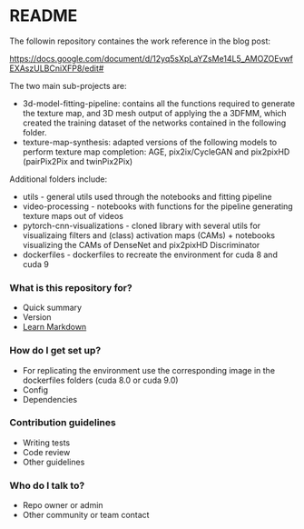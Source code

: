 # README #

The followin repository containes the work reference in the blog post:

https://docs.google.com/document/d/12yq5sXpLaYZsMe14L5_AMOZOEvwfEXAszULBCniXFP8/edit#

The two main sub-projects are:

- 3d-model-fitting-pipeline: contains all the functions required to generate the texture map, and 3D mesh output of applying the a 3DFMM, which created the training dataset of the networks contained in the following folder.
- texture-map-synthesis: adapted versions of the following models to perform texture map completion: AGE, pix2ix/CycleGAN and pix2pixHD (pairPix2Pix and twinPix2Pix)

Additional folders include:

- utils - general utils used through the notebooks and fitting pipeline
- video-processing - notebooks with functions for the pipeline generating texture maps out of videos
- pytorch-cnn-visualizations - cloned library with several utils for visualizaing filters and (class) activation maps (CAMs) + notebooks visualizing the CAMs of DenseNet and pix2pixHD Discriminator
- dockerfiles - dockerfiles to recreate the environment for cuda 8 and cuda 9

### What is this repository for? ###

* Quick summary
* Version
* [Learn Markdown](https://bitbucket.org/tutorials/markdowndemo)

### How do I get set up? ###

* For replicating the environment use the corresponding image in the dockerfiles folders (cuda 8.0 or cuda 9.0)
* Config
* Dependencies

### Contribution guidelines ###

* Writing tests
* Code review
* Other guidelines

### Who do I talk to? ###

* Repo owner or admin
* Other community or team contact